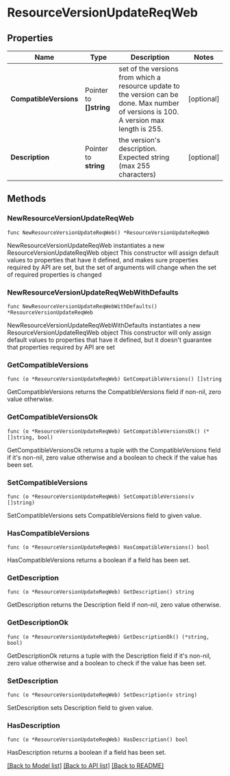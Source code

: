 # ResourceVersionUpdateReqWeb

## Properties

Name | Type | Description | Notes
------------ | ------------- | ------------- | -------------
**CompatibleVersions** | Pointer to **[]string** | set of the versions from which a resource update to the version can be done. Max number of versions is 100. A version max length is 255.  | [optional] 
**Description** | Pointer to **string** | the version&#39;s description. Expected string (max 255 characters) | [optional] 

## Methods

### NewResourceVersionUpdateReqWeb

`func NewResourceVersionUpdateReqWeb() *ResourceVersionUpdateReqWeb`

NewResourceVersionUpdateReqWeb instantiates a new ResourceVersionUpdateReqWeb object
This constructor will assign default values to properties that have it defined,
and makes sure properties required by API are set, but the set of arguments
will change when the set of required properties is changed

### NewResourceVersionUpdateReqWebWithDefaults

`func NewResourceVersionUpdateReqWebWithDefaults() *ResourceVersionUpdateReqWeb`

NewResourceVersionUpdateReqWebWithDefaults instantiates a new ResourceVersionUpdateReqWeb object
This constructor will only assign default values to properties that have it defined,
but it doesn't guarantee that properties required by API are set

### GetCompatibleVersions

`func (o *ResourceVersionUpdateReqWeb) GetCompatibleVersions() []string`

GetCompatibleVersions returns the CompatibleVersions field if non-nil, zero value otherwise.

### GetCompatibleVersionsOk

`func (o *ResourceVersionUpdateReqWeb) GetCompatibleVersionsOk() (*[]string, bool)`

GetCompatibleVersionsOk returns a tuple with the CompatibleVersions field if it's non-nil, zero value otherwise
and a boolean to check if the value has been set.

### SetCompatibleVersions

`func (o *ResourceVersionUpdateReqWeb) SetCompatibleVersions(v []string)`

SetCompatibleVersions sets CompatibleVersions field to given value.

### HasCompatibleVersions

`func (o *ResourceVersionUpdateReqWeb) HasCompatibleVersions() bool`

HasCompatibleVersions returns a boolean if a field has been set.

### GetDescription

`func (o *ResourceVersionUpdateReqWeb) GetDescription() string`

GetDescription returns the Description field if non-nil, zero value otherwise.

### GetDescriptionOk

`func (o *ResourceVersionUpdateReqWeb) GetDescriptionOk() (*string, bool)`

GetDescriptionOk returns a tuple with the Description field if it's non-nil, zero value otherwise
and a boolean to check if the value has been set.

### SetDescription

`func (o *ResourceVersionUpdateReqWeb) SetDescription(v string)`

SetDescription sets Description field to given value.

### HasDescription

`func (o *ResourceVersionUpdateReqWeb) HasDescription() bool`

HasDescription returns a boolean if a field has been set.


[[Back to Model list]](../README.md#documentation-for-models) [[Back to API list]](../README.md#documentation-for-api-endpoints) [[Back to README]](../README.md)


